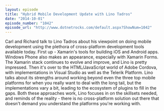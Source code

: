 ```yaml
---
layout: episode
title: "Hybrid Mobile Development Update with Lino Tadros"
date: "2014-10-01"
episode_number: "1042"
episode_url: "http://www.dotnetrocks.com/default.aspx?ShowNum=1042"
---
```


Carl and Richard talk to Lino Tadros about his viewpoint on doing mobile development using the plethora of cross-platform development tools available today. First up - Xamarin's tools for building iOS and Android apps. Windows Phone also makes an appearance, especially with Xamarin Forms. The Xamarin stack continues to evolve and improve, and Lino is pretty impressed. Then it's over to the HTML/JavaScript world of Adobe Cordova, with implementations in Visual Studio as well as the Telerik Platform. Lino talks about its strengths around working beyond even the three top mobile platforms for when you really want to deal with the long tail, but the implementations vary a bit, leading to the ecosystem of plugins to fill in the gaps. Both these approaches work, Lino focuses in on the skillsets needed, and reminds of the reality - there is no cross-platform solution out there that doesn't demand you understand the platforms you're working with.
